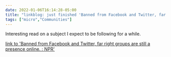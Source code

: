 ```yaml
---
date: 2022-01-06T16:14:28-05:00
title: "linkblog: just finished 'Banned from Facebook and Twitter, far right groups are still a presence online. : NPR'"
tags: ["micro","Communities"]
---
```

Interesting read on a subject I expect to be following for a while.
 
[link to 'Banned from Facebook and Twitter, far right groups are still a presence online. : NPR'](https://www.npr.org/2022/01/06/1070763913/kicked-off-facebook-and-twitter-far-right-groups-lose-online-clout)
